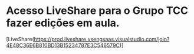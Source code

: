 # Acesso LiveShare para o Grupo TCC fazer edições em aula.

[LiveShare(https://prod.liveshare.vsengsaas.visualstudio.com/join?4E48C36E6B810BD13B15234787E3C546579C)]
